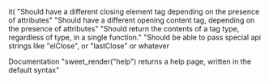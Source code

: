it(
"Should have a different closing element tag depending on the presence of attributes"
"Should have a different opening content tag, depending on the presence of attributes"
"Should return the contents of a tag type, regardless of type, in a single function."
"Should be able to pass special api strings like "elClose", or "lastClose" or whatever

Documentation
"sweet_render("help") returns a help page, written in the default syntax"